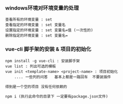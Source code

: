 ### windows环境对环境变量的处理
    查看所有的环境变量 : set
    查看指定的环境变量 : set 变量名
    设置指定的环境变量 : set 变量名=值 (一次性的)
    删除指定的环境变量 : set 变量名=

### vue-cli 脚手架的安装 & 项目的初始化
    npm install -g vue-cli : 安装脚手架
    vue list : 列出可选的模板
    vue init <template-name> <project-name> : 项目初始化
        .... 一些列的问答   基本上都是一路回车  不要装插件

    得到是一个空的项目 没有任何依赖的

    npm i (执行此命令的目录下 一定要有package.json文件)

